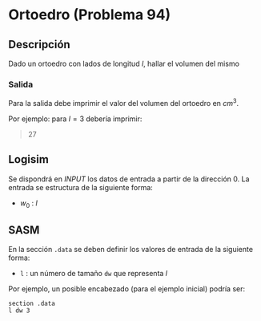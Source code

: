 # Ortoedro (Problema 94)

## Descripción

Dado un ortoedro con lados de longitud $l$, hallar el volumen del mismo

### Salida

Para la salida debe imprimir el valor del volumen del ortoedro en $cm^{3}$.

Por ejemplo: para $l=3$ debería imprimir:

> 27

## Logisim

Se dispondrá en *INPUT* los datos de entrada a partir de la dirección $0$. La entrada se estructura de la siguiente forma:

- $w_0$ : $l$

## SASM

En la sección `.data` se deben definir los valores de entrada de la siguiente forma:

- `l` : un número de tamaño `dw` que representa $l$

Por ejemplo, un posible encabezado (para el ejemplo inicial) podría ser:

```
section .data
l dw 3
```